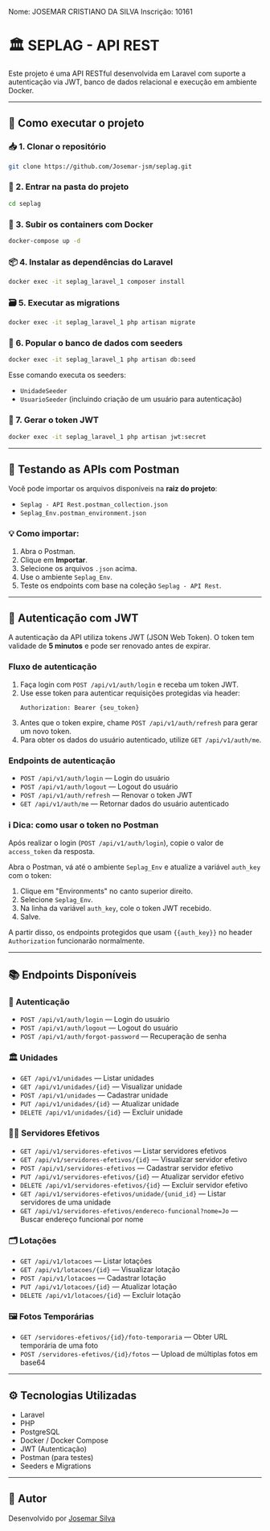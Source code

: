 Nome: JOSEMAR CRISTIANO DA SILVA
Inscrição: 10161

# 🏛️ SEPLAG - API REST

Este projeto é uma API RESTful desenvolvida em Laravel com suporte a autenticação via JWT, banco de dados relacional e execução em ambiente Docker.

---

## 🚀 Como executar o projeto

### 📥 1. Clonar o repositório

```bash
git clone https://github.com/Josemar-jsm/seplag.git
```

### 📁 2. Entrar na pasta do projeto

```bash
cd seplag
```

### 🐳 3. Subir os containers com Docker

```bash
docker-compose up -d
```

### 📦 4. Instalar as dependências do Laravel

```bash
docker exec -it seplag_laravel_1 composer install
```

### 🗃️ 5. Executar as migrations

```bash
docker exec -it seplag_laravel_1 php artisan migrate
```

### 🌱 6. Popular o banco de dados com seeders

```bash
docker exec -it seplag_laravel_1 php artisan db:seed
```

Esse comando executa os seeders:
- `UnidadeSeeder`
- `UsuarioSeeder` (incluindo criação de um usuário para autenticação)

### 🔐 7. Gerar o token JWT

```bash
docker exec -it seplag_laravel_1 php artisan jwt:secret
```

---

## 🧪 Testando as APIs com Postman

Você pode importar os arquivos disponíveis na **raiz do projeto**:

- `Seplag - API Rest.postman_collection.json`
- `Seplag_Env.postman_environment.json`

### 💡 Como importar:
1. Abra o Postman.
2. Clique em **Importar**.
3. Selecione os arquivos `.json` acima.
4. Use o ambiente `Seplag_Env`.
5. Teste os endpoints com base na coleção `Seplag - API Rest`.

---

## 🔐 Autenticação com JWT

A autenticação da API utiliza tokens JWT (JSON Web Token). O token tem validade de **5 minutos** e pode ser renovado antes de expirar.

### Fluxo de autenticação
1. Faça login com `POST /api/v1/auth/login` e receba um token JWT.
2. Use esse token para autenticar requisições protegidas via header:
   ```
   Authorization: Bearer {seu_token}
   ```
3. Antes que o token expire, chame `POST /api/v1/auth/refresh` para gerar um novo token.
4. Para obter os dados do usuário autenticado, utilize `GET /api/v1/auth/me`.

### Endpoints de autenticação
- `POST /api/v1/auth/login` — Login do usuário
- `POST /api/v1/auth/logout` — Logout do usuário
- `POST /api/v1/auth/refresh` — Renovar o token JWT
- `GET /api/v1/auth/me` — Retornar dados do usuário autenticado

### ℹ️ Dica: como usar o token no Postman

Após realizar o login (`POST /api/v1/auth/login`), copie o valor de `access_token` da resposta.

Abra o Postman, vá até o ambiente `Seplag_Env` e atualize a variável `auth_key` com o token:

1. Clique em "Environments" no canto superior direito.
2. Selecione `Seplag_Env`.
3. Na linha da variável `auth_key`, cole o token JWT recebido.
4. Salve.

A partir disso, os endpoints protegidos que usam `{{auth_key}}` no header `Authorization` funcionarão normalmente.

---

## 📚 Endpoints Disponíveis

### 🔐 Autenticação
- `POST /api/v1/auth/login` — Login do usuário
- `POST /api/v1/auth/logout` — Logout do usuário
- `POST /api/v1/auth/forgot-password` — Recuperação de senha
### 🏛️ Unidades
- `GET /api/v1/unidades` — Listar unidades
- `GET /api/v1/unidades/{id}` — Visualizar unidade
- `POST /api/v1/unidades` — Cadastrar unidade
- `PUT /api/v1/unidades/{id}` — Atualizar unidade
- `DELETE /api/v1/unidades/{id}` — Excluir unidade
### 👨‍💼 Servidores Efetivos
- `GET /api/v1/servidores-efetivos` — Listar servidores efetivos
- `GET /api/v1/servidores-efetivos/{id}` — Visualizar servidor efetivo
- `POST /api/v1/servidores-efetivos` — Cadastrar servidor efetivo
- `PUT /api/v1/servidores-efetivos/{id}` — Atualizar servidor efetivo
- `DELETE /api/v1/servidores-efetivos/{id}` — Excluir servidor efetivo
- `GET /api/v1/servidores-efetivos/unidade/{unid_id}` — Listar servidores de uma unidade
- `GET /api/v1/servidores-efetivos/endereco-funcional?nome=Jo` — Buscar endereço funcional por nome
### 🗂️ Lotações
- `GET /api/v1/lotacoes` — Listar lotações
- `GET /api/v1/lotacoes/{id}` — Visualizar lotação
- `POST /api/v1/lotacoes` — Cadastrar lotação
- `PUT /api/v1/lotacoes/{id}` — Atualizar lotação
- `DELETE /api/v1/lotacoes/{id}` — Excluir lotação
### 🖼️ Fotos Temporárias
- `GET /servidores-efetivos/{id}/foto-temporaria` — Obter URL temporária de uma foto
- `POST /servidores-efetivos/{id}/fotos` — Upload de múltiplas fotos em base64

---

## ⚙️ Tecnologias Utilizadas

- Laravel
- PHP
- PostgreSQL
- Docker / Docker Compose
- JWT (Autenticação)
- Postman (para testes)
- Seeders e Migrations

---

## 👤 Autor

Desenvolvido por [Josemar Silva](https://github.com/Josemar-jsm)





